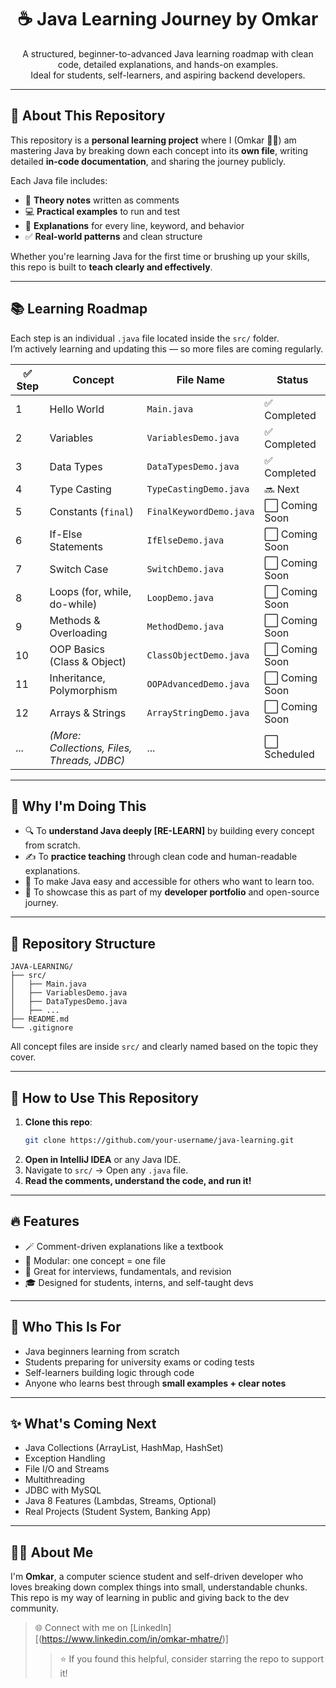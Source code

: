 
<h1 align="center">☕ Java Learning Journey by Omkar</h1>

<p align="center">
  A structured, beginner-to-advanced Java learning roadmap with clean code, detailed explanations, and hands-on examples. <br>
  Ideal for students, self-learners, and aspiring backend developers.
</p>

---

## 📍 About This Repository

This repository is a **personal learning project** where I (Omkar 👨‍💻) am mastering Java by breaking down each concept into its **own file**, writing detailed **in-code documentation**, and sharing the journey publicly.

Each Java file includes:
- 🧠 **Theory notes** written as comments
- 💻 **Practical examples** to run and test
- 🔎 **Explanations** for every line, keyword, and behavior
- ✅ **Real-world patterns** and clean structure

Whether you're learning Java for the first time or brushing up your skills, this repo is built to **teach clearly and effectively**.

---

## 📚 Learning Roadmap

Each step is an individual `.java` file located inside the `src/` folder.  
I’m actively learning and updating this — so more files are coming regularly.

| ✅ Step | Concept                       | File Name                   | Status     |
|--------|-------------------------------|-----------------------------|------------|
| 1      | Hello World                   | `Main.java`                 | ✅ Completed |
| 2      | Variables                     | `VariablesDemo.java`        | ✅ Completed |
| 3      | Data Types                    | `DataTypesDemo.java`        | ✅ Completed |
| 4      | Type Casting                  | `TypeCastingDemo.java`      | 🔜 Next |
| 5      | Constants (`final`)           | `FinalKeywordDemo.java`     | ⬜ Coming Soon |
| 6      | If-Else Statements            | `IfElseDemo.java`           | ⬜ Coming Soon |
| 7      | Switch Case                   | `SwitchDemo.java`           | ⬜ Coming Soon |
| 8      | Loops (for, while, do-while)  | `LoopDemo.java`             | ⬜ Coming Soon |
| 9      | Methods & Overloading         | `MethodDemo.java`           | ⬜ Coming Soon |
| 10     | OOP Basics (Class & Object)   | `ClassObjectDemo.java`      | ⬜ Coming Soon |
| 11     | Inheritance, Polymorphism     | `OOPAdvancedDemo.java`      | ⬜ Coming Soon |
| 12     | Arrays & Strings              | `ArrayStringDemo.java`      | ⬜ Coming Soon |
| ...    | *(More: Collections, Files, Threads, JDBC)* | ... | ⬜ Scheduled |

---

## 🧠 Why I'm Doing This

- 🔍 To **understand Java deeply [RE-LEARN]** by building every concept from scratch.
- ✍️ To **practice teaching** through clean code and human-readable explanations.
- 📖 To make Java easy and accessible for others who want to learn too.
- 💼 To showcase this as part of my **developer portfolio** and open-source journey.

---

## 📂 Repository Structure

```
JAVA-LEARNING/
├── src/
│   ├── Main.java
│   ├── VariablesDemo.java
│   ├── DataTypesDemo.java
│   ├── ...
├── README.md
└── .gitignore
```

All concept files are inside `src/` and clearly named based on the topic they cover.

---

## 🚀 How to Use This Repository

1. **Clone this repo**:
   ```bash
   git clone https://github.com/your-username/java-learning.git
   ```
2. **Open in IntelliJ IDEA** or any Java IDE.
3. Navigate to `src/` → Open any `.java` file.
4. **Read the comments, understand the code, and run it!**

---

## 🔥 Features

- 🪄 Comment-driven explanations like a textbook
- 🧩 Modular: one concept = one file
- 📘 Great for interviews, fundamentals, and revision
- 🎓 Designed for students, interns, and self-taught devs

---

## 🎯 Who This Is For

- Java beginners learning from scratch
- Students preparing for university exams or coding tests
- Self-learners building logic through code
- Anyone who learns best through **small examples + clear notes**

---

## ✨ What's Coming Next

- Java Collections (ArrayList, HashMap, HashSet)
- Exception Handling
- File I/O and Streams
- Multithreading
- JDBC with MySQL
- Java 8 Features (Lambdas, Streams, Optional)
- Real Projects (Student System, Banking App)

---

## 👨‍💻 About Me

I'm **Omkar**, a computer science student and self-driven developer who loves breaking down complex things into small, understandable chunks.  
This repo is my way of learning in public and giving back to the dev community.

> 🌐 Connect with me on [LinkedIn][(https://www.linkedin.com/in/omkar-mhatre/)]
>
> > ⭐ If you found this helpful, consider starring the repo to support it!


